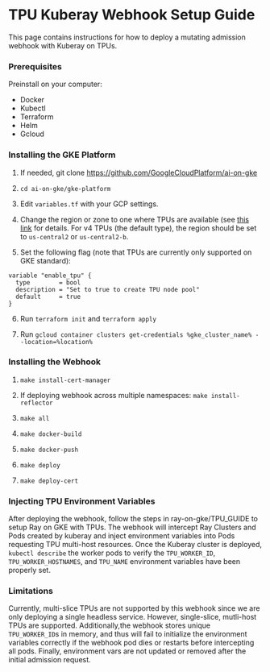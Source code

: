 # TPU Kuberay Webhook Setup Guide

This page contains instructions for how to deploy a mutating admission webhook with Kuberay on TPUs.

### Prerequisites

Preinstall on your computer:
- Docker
- Kubectl
- Terraform
- Helm
- Gcloud

### Installing the GKE Platform

1. If needed, git clone https://github.com/GoogleCloudPlatform/ai-on-gke

2. `cd ai-on-gke/gke-platform`

3. Edit `variables.tf` with your GCP settings.

4. Change the region or zone to one where TPUs are available (see [this link](https://cloud.google.com/tpu/docs/regions-zones) for details. For v4 TPUs (the default type), the region should be set to `us-central2` or `us-central2-b`.

5. Set the following flag (note that TPUs are currently only supported on GKE standard):
```
variable "enable_tpu" {
  type        = bool
  description = "Set to true to create TPU node pool"
  default     = true
}
```

6. Run `terraform init` and `terraform apply`

7. Run `gcloud container clusters get-credentials %gke_cluster_name% --location=%location%`

### Installing the Webhook

1. `make install-cert-manager`

2. If deploying webhook across multiple namespaces: `make install-reflector`

3. `make all`

4. `make docker-build`

5. `make docker-push`

6. `make deploy`

7. `make deploy-cert`

### Injecting TPU Environment Variables

After deploying the webhook, follow the steps in ray-on-gke/TPU_GUIDE to setup Ray on GKE with TPUs. The webhook will intercept Ray Clusters and Pods created by kuberay and inject environment variables into Pods requesting TPU multi-host resources. Once the Kuberay cluster is deployed, `kubectl describe` the worker pods to verify the `TPU_WORKER_ID`, `TPU_WORKER_HOSTNAMES`, and `TPU_NAME` environment variables have been properly set.

### Limitations

Currently, multi-slice TPUs are not supported by this webhook since we are only deploying a single headless service. However, single-slice, mutli-host TPUs are supported. Additionally,the webhook stores unique `TPU_WORKER_ID`s in memory, and thus will fail to initialize the environment variables correctly if the webhook pod dies or restarts before intercepting all pods. Finally, environment vars are not updated or removed after the initial admission request.